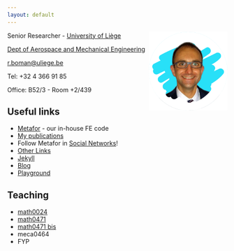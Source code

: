 ```yaml
---
layout: default
---
```


<img src="romain_boman.png" alt="Me" style="float:right;height:180px;" />

Senior Researcher - [University of Liège](https://www.uliege.be/) 

[Dept of Aerospace and Mechanical Engineering](http://www.am.uliege.be/)

<r.boman@uliege.be>

Tel: +32 4 366 91 85

Office: B52/3 - Room +2/439

<!--
## Keywords

[Metafor](metafor), 
Finite Element Method, 
Numerical Simulation, 
Large Deformations,
Solid Mechanics, 
Arbitrary Lagrangian Eulerian Formalism (ALE), 
Contact, 
Friction, 
Lubrication, 
Iterative Solvers, 
Metal Forming,
Cold rolling, 
Roll forming, 
Roll levelling, 
Deep Drawing, 
Meshers, 
Scientific Visualisation, 
VTK, 
Qt, 
Object-Oriented Programming, 
C++, 
Python, 
Refactoring.
-->

## Useful links
* [Metafor](metafor) - our in-house FE code
* [My publications](https://orbi.uliege.be/simple-search?query=%28%28uid%3Au180139%29%29&amp;title=+&amp;sort_by0=1&amp;order0=DESC&amp;sort_by1=3&amp;order1=ASC&amp;sort_by2=2&amp;order2=ASC)
* Follow Metafor in [Social Networks](https://www.facebook.com/metafor.ulg/)!
* [Other Links](links)
* [Jekyll](jekyll)
* [Blog](blog)
* [Playground](playground)

## Teaching
* [math0024](class_math0024)
* [math0471](class_math0471)
* [math0471 bis](math0471)
* meca0464
* FYP
